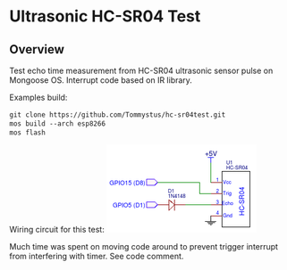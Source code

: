 # Ultrasonic HC-SR04 Test

## Overview

Test echo time measurement from HC-SR04 ultrasonic sensor pulse on Mongoose OS.  Interrupt code based on IR library.

Examples build:
```
git clone https://github.com/Tommystus/hc-sr04test.git
mos build --arch esp8266
mos flash
```

Wiring circuit for this test:
![HC-SR04-Test](https://github.com/Tommystus/hc-sr04test/blob/master/HC-SR04-Test.png)

Much time was spent on moving code around to prevent trigger interrupt from interfering with timer.  See code comment.

